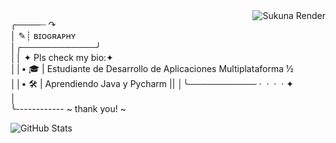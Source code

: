 <img src="https://images-wixmp-ed30a86b8c4ca887773594c2.wixmp.com/f/125fa4a2-f9db-488e-877c-71cac6eab174/dgnu4fu-0d9a6749-c775-42d8-afcb-6e7e05fb060b.png/v1/fill/w_1046,h_764/sukuna_render_2_by_kaijuconvoy_dgnu4fu-pre.png?token=eyJ0eXAiOiJKV1QiLCJhbGciOiJIUzI1NiJ9.eyJzdWIiOiJ1cm46YXBwOjdlMGQxODg5ODIyNjQzNzNhNWYwZDQxNWVhMGQyNmUwIiwiaXNzIjoidXJuOmFwcDo3ZTBkMTg4OTgyMjY0MzczYTVmMGQ0MTVlYTBkMjZlMCIsIm9iaiI6W1t7ImhlaWdodCI6Ijw9MTYwNiIsInBhdGgiOiJcL2ZcLzEyNWZhNGEyLWY5ZGItNDg4ZS04NzdjLTcxY2FjNmVhYjE3NFwvZGdudTRmdS0wZDlhNjc0OS1jNzc1LTQyZDgtYWZjYi02ZTdlMDVmYjA2MGIucG5nIiwid2lkdGgiOiI8PTIyMDAifV1dLCJhdWQiOlsidXJuOnNlcnZpY2U6aW1hZ2Uub3BlcmF0aW9ucyJdfQ.Of2rEJ0GP52QAx0lu10cc1gmsG3zeAI66bh99E7kKx0" alt="Sukuna Render" width="auto" height="auto" align="right">


╭────┈ ↷  
│           ✎┊ ʙɪᴏɢʀᴀᴘʜʏ  
│╭────────────╯  
││ ✦ Pls check my bio:✦  
││• 🎓 | Estudiante de Desarrollo de Aplicaciones Multiplataforma ½  
││• 🛠️ | Aprendiendo Java y Pycharm 
||
│╰─────────── ·﻿ ﻿ ﻿· ﻿ ·﻿ ﻿ ﻿· ﻿✦  
│  
╰------------ ~ thank you! ~  



![GitHub Stats](https://github-readme-stats.vercel.app/api?username=juanperez&show_icons=true&theme=radical)
